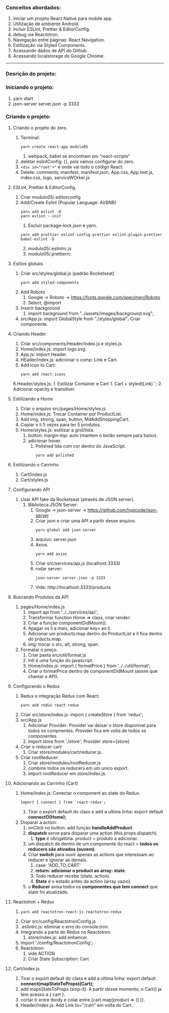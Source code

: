 ### Conceitos abordados:
1. Iniciar um projeto React Native para mobile app.
2. Utilização de ambiente Android.
3. Incluir ESLint, Prettier & EditorConfig.
4. debug via Reactotron.
5. Navegação entre páginas: React Navigation.
6. Estilização via Styled Components.
7. Acessando dados de API do Github.
8. Acessando localstorage do Google Chrome.
___

### Desrição do projeto:

### Iniciando o projeto:

1. yarn start
2. json-server server.json -p 3333

### Criando o projeto:

1. Criando o projeto do zero.
   1. Terminal:
      ```
      yarn create react-app modulo05
      ```
      1. webpack, babel se encontram em "react-scripts"
   2. deletar eslintConfig: {}, pois vamos configurar do zero.
   3. ```<div id="root">"``` é onde vai todo o código React.
   4. Delete: comments, manifest, manifest.json, App.css, App.test.js, index.css, logo, serviceWOrker.js

2. ESLint, Prettier & EditorConfig.
   1. Criar modulo05/.editorconfig
   2. Add/Create Eslint (Popular Language: AirBNB)
      ```
      yarn add eslint -D
      yarn eslint --init
      ```
      1. Excluir package-lock.json e yarn.
      ```
      yarn add prettier eslint-config-prettier eslint-plugin-prettier babel-eslint -D
      ```
      2. modulo05/.eslintrc.js
      3. modulo05/.prettierrc

3. Estilos globais
    1. Criar src/styles/global.js (padrão Rocketseat)
        ```
        yarn add styled-components
        ```
    2. Add Roboto
        1. Google -> Roboto -> https://fonts.google.com/specimen/Roboto
        2. Select, @import
    3. Inserir background
        1. import background from "../assets/images/background.svg";
    4. src/App.js: import GlobalStyle from "./styles/global"; Criar componente.

4. Criando Header
    1. Criar src/components/Header/index.js e styles.js
    2. Home/index.js: import logo.svg.
    3. App.js: import Header.
    4. HEader/index.js: adicionar o comp: Link e Cart.
    5. Add Icon to Cart:
        ```
        yarn add react-icons
        ```
    6.Header/styles.js:
        1. Estilizar Container e Cart
            1. Cart = styled(Link)``;
        2. Adicionar opacity e transition.

5. Estilizando a Home
    1. Criar o arquivo src/pages/Home/styles.js
    2. Home/index.js: Trocar Container por ProductList.
    3. Add img, strong, span, button, MdAddShoppingCart.
    4. Copiar o li 5 vezes para ter 5 produtos.
    5. Home/styles.js: estilizar a grid/lista.
        1. button: margin-top: auto (mantem o botão sempre para baixo).
        2. adicionar hover.
            1. Polished lida com cor dentro do JavaScript.
                ```
                yarn add polished
                ```
6. Estilizando o Carrinho
    1. Cart/index.js
    2. Cart/styles.js

7. Configurando API
    1. Usar API fake da Rocketseat (através de JSON server).
        1. Biblioteca JSON Server:
            1. Google -> json-server -> https://github.com/typicode/json-server
            2. Criar json e criar uma API a partir desse arquivo.
                ```
                yarn global add json-server
                ```
            3. arquivo: server.json
            4. Axios.
                ```
                yarn add axios
                ```
            5. Criar src/services/api.js (localhost:3333)
            6. rodar server:
                ```
                json-server server.json -p 3333
                ```
            7. Vide: http://localhost:3333/products

8. Buscando Produtos da API
    1. pages/Home/index.js
        1. import api from '../../services/api';
        2. Transformar function Home => class, criar render:
        3. Criar a função componentDidMount().
        4. Apagar os li a mais, adicionar key= ao li.
        5. Adicionar um products.map dentro do ProductList e li fica dentro do prducts.map.
        6. img: trocar o src, alt, strong, span.
    2. Formatar o preço.
        1. Criar pasta src/util/format.js
        2. Intl é uma função do javascript.
        3. Home/index.js: import { formatPrice } from '../../util/format';
        4. Criar o formatPrice dentro de componentDidMount (assim que chamar a API).

9. Configurando o Redux
    1. Redux e integração Redux com React:
       ```
       yarn add redux react-redux
       ```
    2. Criar src/store/index.js: import { createStore } from 'redux';
    3. src/App.js
        1. Adicionar Provider: Provider vai deixar o store disponivel para todos os compnentes. Provider fica em volta de todos os componentes.
        2. import store from './store'; Provider store={store}
    4. Criar o reducer cart:
        1. Criar store/modules/cart/reducer.js.
    5. Criar rootReducer:
        1. Criar store/modules/rootReducer.js
        2. combine todos os reducers em um unico export.
        3. import rootReducer em store/index.js.

10. Adicionando ao Carrinho (Cart)
    1. Home/index.js: Conectar o component ao state do Redux.
        ```
        import { connect } from 'react-redux';
        ```
        1. Tirar o export default do class e add a ultima linha: export default **connect()(Home);**
    2. Disparar a action:
        1. onClick no button: add função **handleAddProduct**.
        2. **dispatch** serve para disparar uma action (this.props.dispatch).
            1. **type** é obrigatória. product = produto a adicionar.
        3. um dispatch de dentro de um componente do react = **todos os reducers são ativados (ouvem)**.
        4. Criar **switch** para ouvir apenas as actions que interessam ao reducer e ignorar as demais.
            1. case: 'ADD_TO_CART'
            2. **return: adicionar o product ao array: state.**
            3. Todo reducer recebe (state, action).
            4. **State** é o estado antes da action (array vazio).
        5. o **Reducer** avisa todos os **componentes que tem connect** que state foi atualizado.

11. Reactotron + Redux
    1.  ```
        yarn add reactotron-react-js reactotron-redux
        ```
    2.  Criar src/config/ReactotronConfig.js
    3.  .eslintrc.js: eliminar o erro do console.tron.
    4.  Integrando a parte do Redux no Reactotron.
        1.  store/index.js: add enhancer.
    5.  import './config/ReactotronConfig';
    6.  Reactotron:
        1. vide ACTION
        2. Criar State Subscription: Cart

12. Cart/index.js
    1.  Tirar o export default do class e add a ultima linha: export default **connect(mapStateToProps)(Cart);**
    2.  add mapsStateToProps (snip-it). A partir desse momento, o Cart() ja tem acesso a { cart }.
    3.  cortar tr entre tbody e colar entre  {cart.map(product => () )}.
    4.  Header/index.js: Add Link to="/cart" em volta do Cart.
